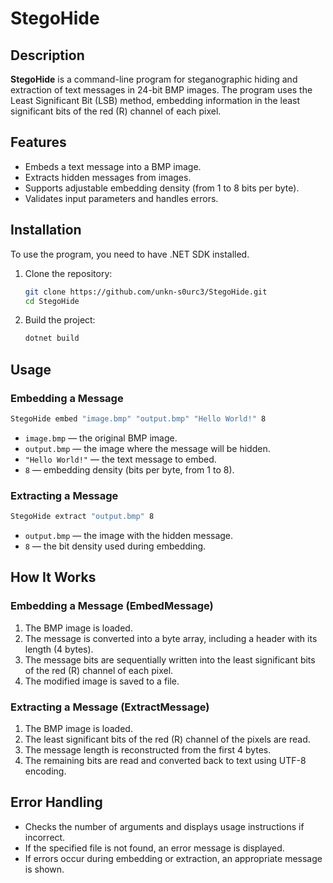 # StegoHide

## Description
**StegoHide** is a command-line program for steganographic hiding and extraction of text messages in 24-bit BMP images. The program uses the Least Significant Bit (LSB) method, embedding information in the least significant bits of the red (R) channel of each pixel.

## Features
- Embeds a text message into a BMP image.
- Extracts hidden messages from images.
- Supports adjustable embedding density (from 1 to 8 bits per byte).
- Validates input parameters and handles errors.

## Installation
To use the program, you need to have .NET SDK installed.

1. Clone the repository:
   ```sh
   git clone https://github.com/unkn-s0urc3/StegoHide.git
   cd StegoHide
   ```
2. Build the project:
   ```sh
   dotnet build
   ```

## Usage

### Embedding a Message
```sh
StegoHide embed "image.bmp" "output.bmp" "Hello World!" 8
```
- `image.bmp` — the original BMP image.
- `output.bmp` — the image where the message will be hidden.
- `"Hello World!"` — the text message to embed.
- `8` — embedding density (bits per byte, from 1 to 8).

### Extracting a Message
```sh
StegoHide extract "output.bmp" 8
```
- `output.bmp` — the image with the hidden message.
- `8` — the bit density used during embedding.

## How It Works

### Embedding a Message (EmbedMessage)
1. The BMP image is loaded.
2. The message is converted into a byte array, including a header with its length (4 bytes).
3. The message bits are sequentially written into the least significant bits of the red (R) channel of each pixel.
4. The modified image is saved to a file.

### Extracting a Message (ExtractMessage)
1. The BMP image is loaded.
2. The least significant bits of the red (R) channel of the pixels are read.
3. The message length is reconstructed from the first 4 bytes.
4. The remaining bits are read and converted back to text using UTF-8 encoding.

## Error Handling
- Checks the number of arguments and displays usage instructions if incorrect.
- If the specified file is not found, an error message is displayed.
- If errors occur during embedding or extraction, an appropriate message is shown.

